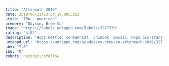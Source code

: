 ```yaml
---
title: "Aftermath 2019"
date: 2019-06-21T13:54:19.095525Z
style: "IPA - American"
brewery: "Odyssey Brew Co"
image: "https://labels.untappd.com/labels/3277339"
rating: "4.02"
description: "Hops kettle: centennial, chinook, mosaic; Hops bio-transformation: mosaic, centennial; Hops post fermentation: cryo simcoe, cryo citra;"
untappd_url: "https://untappd.com/b/odyssey-brew-co-aftermath-2019/3277339"
abv: "7.0"
ibu: "0"
robots: noindex,nofollow
---
```

